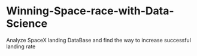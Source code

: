 # Winning-Space-race-with-Data-Science
Analyze SpaceX landing DataBase and find the way to increase successful landing rate
